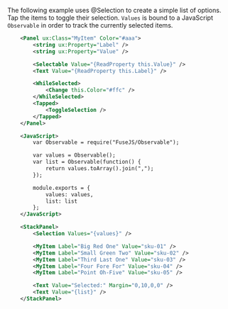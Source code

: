 The following example uses @Selection to create a simple list of options. Tap the items to toggle their selection. `Values` is bound to a JavaScript `Observable` in order to track the currently selected items.
```xml
	<Panel ux:Class="MyItem" Color="#aaa">
		<string ux:Property="Label" />
		<string ux:Property="Value" />

		<Selectable Value="{ReadProperty this.Value}" />
		<Text Value="{ReadProperty this.Label}" />

		<WhileSelected>
			<Change this.Color="#ffc" />
		</WhileSelected>
		<Tapped>
			<ToggleSelection />
		</Tapped>
	</Panel>

	<JavaScript>
		var Observable = require("FuseJS/Observable");

		var values = Observable();
		var list = Observable(function() {
			return values.toArray().join(",");
		});

		module.exports = {
			values: values,
			list: list
		};
	</JavaScript>

	<StackPanel>
		<Selection Values="{values}" />

		<MyItem Label="Big Red One" Value="sku-01" />
		<MyItem Label="Small Green Two" Value="sku-02" />
		<MyItem Label="Third Last One" Value="sku-03" />
		<MyItem Label="Four Fore For" Value="sku-04" />
		<MyItem Label="Point Oh-Five" Value="sku-05" />

		<Text Value="Selected:" Margin="0,10,0,0" />
		<Text Value="{list}" />
	</StackPanel>
```